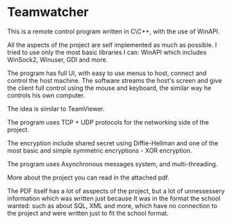 # Teamwatcher

This is a remote control program written in C\C++, with the use of WinAPI. 

All the aspects of the project are self implemented as much as possible. I tried to use only the most basic libraries I can: WinAPI which includes WinSock2, Winuser, GDI and more.

The program has full UI, with easy to use menus to host, connect and control the host machine.
The software streams the host's screen and give the client full control using the mouse and keyboard, the similar way he controls his own computer.

The idea is similar to TeamViewer.

The program uses TCP + UDP protocols for the networking side of the project.

The encryption include shared secret using Diffie-Hellman and one of the most basic and simple symmetric encryptions - XOR encryption.

The program uses Asynchronous messages system, and multi-threading.

More about the project you can read in the attached pdf.

The PDF itself has a lot of asspects of the project, but a lot of unnessessery information which was written just because It was in the format the school wanted: such as about SQL, XML and more, which have no connection to the project and were written just to fit the school format.
